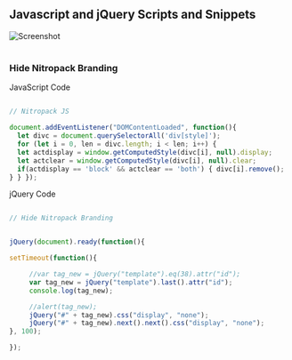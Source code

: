 ## Javascript and jQuery Scripts and Snippets

![Screenshot](https://github.com/shb-services/imortant-scripts-for-web/blob/main/assets/js%20and%20jquery.jpg)
#


### Hide Nitropack Branding

JavaScript Code
```Javascript

// Nitropack JS

document.addEventListener("DOMContentLoaded", function(){ 
  let divc = document.querySelectorAll('div[style]'); 
  for (let i = 0, len = divc.length; i < len; i++) { 
  let actdisplay = window.getComputedStyle(divc[i], null).display; 
  let actclear = window.getComputedStyle(divc[i], null).clear; 
  if(actdisplay == 'block' && actclear == 'both') { divc[i].remove(); 
} } });

```
jQuery Code

```javascript

// Hide Nitropack Branding


jQuery(document).ready(function(){

setTimeout(function(){

     //var tag_new = jQuery("template").eq(38).attr("id");
     var tag_new = jQuery("template").last().attr("id");
     console.log(tag_new);

     //alert(tag_new);
     jQuery("#" + tag_new).css("display", "none");
     jQuery("#" + tag_new).next().next().css("display", "none");
}, 100);

});
